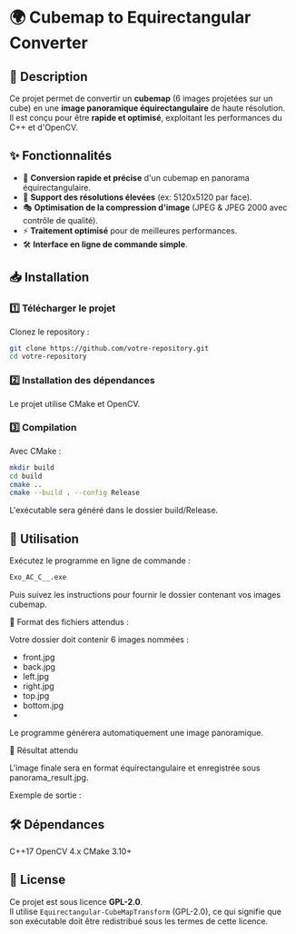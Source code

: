 # 🌍 Cubemap to Equirectangular Converter

## 📌 Description

Ce projet permet de convertir un **cubemap** (6 images projetées sur un cube) en une **image panoramique équirectangulaire** de haute résolution.  
Il est conçu pour être **rapide et optimisé**, exploitant les performances du C++ et d'OpenCV.

## ✨ Fonctionnalités

- 🔄 **Conversion rapide et précise** d'un cubemap en panorama équirectangulaire.
- 📏 **Support des résolutions élevées** (ex: 5120x5120 par face).
- 🎭 **Optimisation de la compression d'image** (JPEG & JPEG 2000 avec contrôle de qualité).
- ⚡ **Traitement optimisé** pour de meilleures performances.
- 🛠️ **Interface en ligne de commande simple**.

## 📥 Installation

### 1️⃣ Télécharger le projet

Clonez le repository :
```bash
git clone https://github.com/votre-repository.git
cd votre-repository
```

### 2️⃣ Installation des dépendances

Le projet utilise CMake et OpenCV.


### 3️⃣ Compilation

Avec CMake :

```bash
mkdir build
cd build
cmake ..
cmake --build . --config Release
```

L'exécutable sera généré dans le dossier build/Release.

## 🚀 Utilisation

Exécutez le programme en ligne de commande :

```bash
Exo_AC_C__.exe
```

Puis suivez les instructions pour fournir le dossier contenant vos images cubemap.

📌 Format des fichiers attendus :

Votre dossier doit contenir 6 images nommées :
- front.jpg
- back.jpg
- left.jpg
- right.jpg
- top.jpg
- bottom.jpg
- 
Le programme générera automatiquement une image panoramique.

📸 Résultat attendu

L'image finale sera en format équirectangulaire et enregistrée sous panorama_result.jpg.

Exemple de sortie :


## 🛠️ Dépendances

C++17
OpenCV 4.x
CMake 3.10+

## 📝 License

Ce projet est sous licence **GPL-2.0**.  
Il utilise `Equirectangular-CubeMapTransform` (GPL-2.0), ce qui signifie que son exécutable doit être redistribué sous les termes de cette licence.
